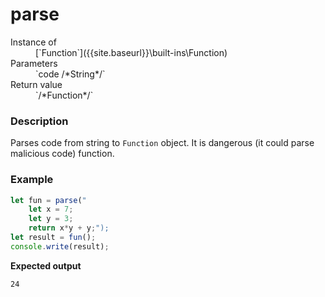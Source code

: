 # parse

<dl>
<dt> Instance of </dt><dd markdown="1">
 [`Function`]({{site.baseurl}}\built-ins\Function) 
</dd>
<dt> Parameters </dt><dd markdown="1">
 `code /*String*/` 
</dd>
<dt> Return value </dt><dd markdown="1">
 `/*Function*/` 
</dd>
</dl>

### Description

Parses code from string to `Function` object. It is dangerous
(it could parse malicious code) function.

### Example

```js
let fun = parse("
    let x = 7;
    let y = 3;
    return x*y + y;");
let result = fun();
console.write(result);
```

**Expected output**

```
24
```

